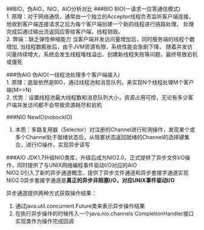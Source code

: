 ##BIO，伪AIO，NIO，AIO分析对比
###BIO
BIO(一请求一应答通信模式)<br>
    1. 原理：对于网络通信，通常由一个独立的Acceptor线程负责监听客户端连接，
    他收到客户端连接请求之后为每个客户端创建一个新的线程进行链路处理，
  处理完成后通过输出流返回应答给客户端，线程销毁。<br>
    2. 弊端：缺乏弹性伸缩能力
    当客户端并发访问量增加后，同时服务端的线程个数增加,
    当线程数膨胀后，由于JVM资源有限，系统性能会急剧下降，
    随着并发访问量持续增大，系统会发生线程堆栈溢出、创建新线程失败等问题，最终导致宕机或僵死
    
###伪AIO
伪AIO(一线程池处理多个客户端接入)<br>
    1. 原理：底层依然是BIO，通过线程池和消息队列，来实现N个线程处理M个客户端(M>>N)<br>
    2. 优势：设置线程池最大线程数和消息队列大小，资源占用可控，无论有多少客户端并发访问都不会导致资源耗尽和宕机
    
###NIO
NewIO(nobockIO)
1. 本质：多路复用器（Selector）对注册的Channel进行轮询操作，发现某个或多个Channel处于就绪状态后，从阻塞状态返回就绪的Channel的选择键集合，进行IO操作，实现异步读写

###AIO
JDK1.7升级NIO类库，升级后成为NIO2.0，正式提供了异步文件I/O操作，同时提供了与UNIX网络编程事件驱动I/O对应的AIO<br>
NIO2.0引入了新的异步通道概念，提供了异步文件通道和异步套接字通道实现<br>
NIO2.0异步套接字通道是**真正的异步非阻塞I/O，对应UNIX事件驱动I/O**<br>

异步通道提供两种方式获取操作结果：
1. 通过java.util.concurrent.Future类来表示异步操作结果
2. 在执行异步操作的时候传入一个java.nio.channels
CompletionHandler接口实现类作为操作完成回调